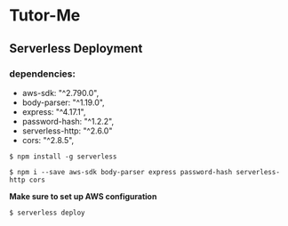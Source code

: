 # Tutor-Me

## Serverless Deployment

### dependencies:
- aws-sdk: "^2.790.0",
- body-parser: "^1.19.0",
- express: "^4.17.1",
- password-hash: "^1.2.2",
- serverless-http: "^2.6.0"
- cors: "^2.8.5",


`$ npm install -g serverless`

`$ npm i --save aws-sdk body-parser express password-hash serverless-http cors`

**Make sure to set up AWS configuration**

`$ serverless deploy`
